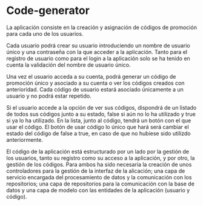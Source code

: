 # Code-generator

La aplicación consiste en la creación y asignación de códigos de promoción para cada uno de los usuarios. 

Cada usuario podrá crear su usuario introduciendo un nombre de usuario único y una contraseña con la que acceder a la aplicación. Tanto para el registro de usuario como para el login a la aplicación solo se ha tenido en cuenta la validación del nombre de usuario único.

Una vez el usuario acceda a su cuenta, podrá generar un código de promoción único y asociado a su cuenta o ver los códigos creados con anterioridad. Cada código de usuario estará asociado únicamente a un usuario y no podrá estar repetido.

Si el usuario accede a la opción de ver sus códigos, dispondrá de un listado de todos sus códigos junto a su estado, false si aún no lo ha utilizado y true si ya lo ha utilizado. En la lista, junto al código, tendrá un botón con el que usar el código. El botón de usar código lo único que hará será cambiar el estado del código de false a true, en caso de que no hubiese sido utilizdo anteriormente.

El código de la aplicación está estructurado por un lado por la gestión de los usuarios, tanto su registro como su acceso a la aplicación, y por otro, la gestión de los códigos. Para ambos ha sido necesaria la creación de unos controladores para la gestión de la interfaz de la alicación; una capa de servicio encargada del procesamiento de datos y la comunicación con los repositorios; una capa de repositorios para la comunicación con la base de datos y una capa de modelo con las entidades de la aplicación (usuario y código).
